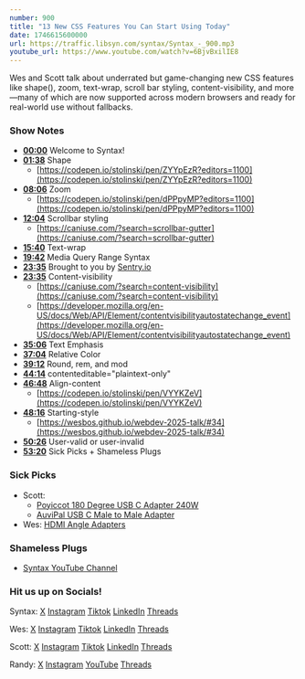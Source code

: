 ```yaml
---
number: 900
title: "13 New CSS Features You Can Start Using Today"
date: 1746615600000
url: https://traffic.libsyn.com/syntax/Syntax_-_900.mp3
youtube_url: https://www.youtube.com/watch?v=6BjvBxilIE8
---
```


Wes and Scott talk about underrated but game-changing new CSS features like shape(), zoom, text-wrap, scroll bar styling, content-visibility, and more—many of which are now supported across modern browsers and ready for real-world use without fallbacks.

### Show Notes

* **[00:00](#t=00:00)** Welcome to Syntax!
* **[01:38](#t=01:38)** Shape  
  - [https://codepen.io/stolinski/pen/ZYYpEzR?editors=1100](https://codepen.io/stolinski/pen/ZYYpEzR?editors=1100)
* **[08:06](#t=08:06)** Zoom  
  - [https://codepen.io/stolinski/pen/dPPpyMP?editors=1100](https://codepen.io/stolinski/pen/dPPpyMP?editors=1100)
* **[12:04](#t=12:04)** Scrollbar styling  
  - [https://caniuse.com/?search=scrollbar-gutter](https://caniuse.com/?search=scrollbar-gutter)
* **[15:40](#t=15:40)** Text-wrap
* **[19:42](#t=19:42)** Media Query Range Syntax 
* **[23:35](#t=23:35)** Brought to you by [Sentry.io](https://sentry.io/syntax)
* **[23:35](#t=23:35)** Content-visibility  
  - [https://caniuse.com/?search=content-visibility](https://caniuse.com/?search=content-visibility)  
  - [https://developer.mozilla.org/en-US/docs/Web/API/Element/contentvisibilityautostatechange_event](https://developer.mozilla.org/en-US/docs/Web/API/Element/contentvisibilityautostatechange_event)
* **[35:06](#t=35:06)** Text Emphasis
* **[37:04](#t=37:04)** Relative Color
* **[39:12](#t=39:12)** Round, rem, and mod
* **[44:14](#t=44:14)** contenteditable="plaintext-only"
* **[46:48](#t=46:48)** Align-content  
  - [https://codepen.io/stolinski/pen/VYYKZeV](https://codepen.io/stolinski/pen/VYYKZeV)
* **[48:16](#t=48:16)** Starting-style  
  - [https://wesbos.github.io/webdev-2025-talk/#34](https://wesbos.github.io/webdev-2025-talk/#34)
* **[50:26](#t=50:26)** User-valid or user-invalid 
* **[53:20](#t=53:20)** Sick Picks + Shameless Plugs

### Sick Picks

- Scott:
  - [Poyiccot 180 Degree USB C Adapter 240W](https://amzn.to/3EujSIY)
  - [AuviPal USB C Male to Male Adapter](https://amzn.to/3Ru6Gqo)
- Wes: [HDMI Angle Adapters](https://www.aliexpress.us/w/wholesale-hdmi-angle-adapter.html)

### Shameless Plugs

- [Syntax YouTube Channel](https://youtube.com/@syntaxfm)

### Hit us up on Socials!

Syntax: [X](https://twitter.com/syntaxfm) [Instagram](https://www.instagram.com/syntax_fm/) [Tiktok](https://www.tiktok.com/@syntaxfm) [LinkedIn](https://www.linkedin.com/company/96077407/admin/feed/posts/) [Threads](https://www.threads.net/@syntax_fm)

Wes: [X](https://twitter.com/wesbos) [Instagram](https://www.instagram.com/wesbos/) [Tiktok](https://www.tiktok.com/@wesbos) [LinkedIn](https://www.linkedin.com/in/wesbos/) [Threads](https://www.threads.net/@wesbos)

Scott: [X](https://twitter.com/stolinski) [Instagram](https://www.instagram.com/stolinski/) [Tiktok](https://www.tiktok.com/@stolinski) [LinkedIn](https://www.linkedin.com/in/stolinski/) [Threads](https://www.threads.net/@stolinski)

Randy: [X](https://twitter.com/randyrektor) [Instagram](https://www.instagram.com/randyrektor/) [YouTube](https://www.youtube.com/@randyrektor) [Threads](https://www.threads.net/@randyrektor)
